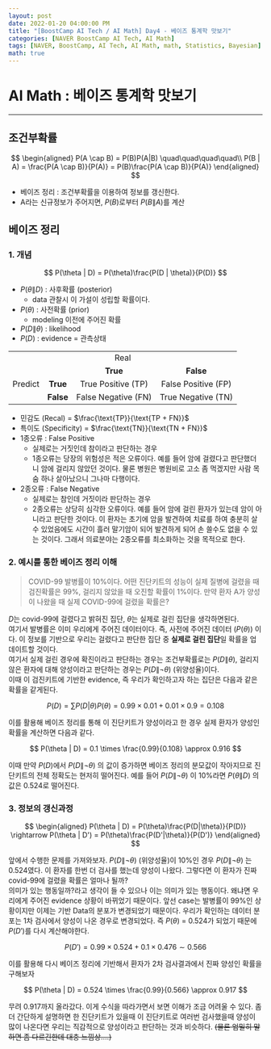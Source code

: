 ```yaml
---
layout: post
date: 2022-01-20 04:00:00 PM
title: "[BoostCamp AI Tech / AI Math] Day4 - 베이즈 통계학 맛보기"
categories: [NAVER BoostCamp AI Tech, AI Math]
tags: [NAVER, BoostCamp, AI Tech, AI Math, math, Statistics, Bayesian]
math: true
---
```

# AI Math : 베이즈 통계학 맛보기

---

## 조건부확률

$$
\begin{aligned}
P(A \cap B) = P(B)P(A|B) \quad\quad\quad\quad\\
P(B | A) = \frac{P(A \cap B)}{P(A)} = P(B)\frac{P(A \cap B)}{P(A)}
\end{aligned}
$$  

- 베이즈 정리 : 조건부확률을 이용하여 정보를 갱신한다.
- A라는 신규정보가 주어지면, $P(B)$로부터 $P(B\|A)$를 계산

## 베이즈 정리
### 1. 개념

$$
P(\theta | D) = P(\theta)\frac{P(D | \theta)}{P(D)}
$$  

- $P(\theta\|D)$ : 사후확률 (posterior)
    - data 관찰시 이 가설이 성립할 확률이다.
- $P(\theta)$ : 사전확률 (prior)
    - modeling 이전에 주어진 확률
- $P(D \| \theta)$ : likelihood
- $P(D)$ : evidence = 관측상태


<center>
<table>
    <tr align="center">
        <td colspan="4">Real</td>
    </tr>
    <tr align="center">
        <td></td>
        <td></td>
        <td><b>True</b></td>
        <td><b>False</b></td>
    </tr>
    <tr rowspan="2" align="center">
        <td>Predict</td>
        <td><b>True</b></td>
        <td>True Positive (TP)</td>
        <td>False Positive (FP)</td>
    </tr>
    <tr align="center">
        <td></td>
        <td><b>False</b></td>
        <td>False Negative (FN)</td>
        <td>True Negative (TN)</td>
    </tr>
</table>
</center>

- 민감도 (Recal) = $\frac{\text{TP}}{\text{TP + FN}}$  
- 특이도 (Specificity) = $\frac{\text{TN}}{\text{TN + FN}}$
- 1종오류 : False Positive
    - 실제로는 거짓인데 참이라고 판단하는 경우
    - 1종오류는 당장의 위험성은 적은 오류이다. 예를 들어 암에 걸렸다고 판단했더니 암에 걸리지 않았던 것이다. 물론 병원은 병원비로 고소 좀 먹겠지만 사람 목숨 하나 살아났으니 그나마 다행이다.
- 2종오류 : False Negative
    - 실제로는 참인데 거짓이라 판단하는 경우
    - 2종오류는 상당히 심각한 오류이다. 예를 들어 암에 걸린 환자가 있는데 암이 아니라고 판단한 것이다. 이 환자는 초기에 암을 발견하여 치료를 하여 충분히 살 수 있었음에도 시간이 흘러 말기암이 되어 발견하게 되어 손 쓸수도 없을 수 있는 것이다. 그래서 의료분야는 2종오류를 최소화하는 것을 목적으로 한다.

### 2. 예시를 통한 베이즈 정리 이해

> COVID-99 발병률이 10%이다. 어떤 진단키트의 성능이 실제 질병에 걸렸을 때 검진확률은 99%, 걸리지 않았을 때 오진할 확률이 1%이다. 만약 환자 A가 양성이 나왔을 때 실제 COVID-99에 걸렸을 확률은?  

$D$는 covid-99에 걸렸다고 밝혀진 집단, $\theta$는 실제로 걸린 집단을 생각하면된다.  
여기서 발병률은 이미 우리에게 주어진 데이터이다. 즉, 사전에 주어진 데이터 ($P(\theta)$) 이다. 이 정보를 기반으로 우리는 걸렸다고 판단한 집단 중 **실제로 걸린 집단**일 확률을 업데이트할 것이다.  
여기서 실제 걸린 경우에 확진이라고 판단하는 경우는 조건부확률로는 $P(D\|\theta)$, 걸리지 않은 환자에 대해 양성이라고 판단하는 경우는  $P(D\|\neg\theta)$ (위양성율)이다.  
이때 이 검진키트에 기반한 evidence, 즉 우리가 확인하고자 하는 집단은 다음과 같은 확률을 같게된다.  

$$
P(D) = \sum P(D|\theta)P(\theta) = 0.99 \times 0.01 + 0.01 \times 0.9 = 0.108
$$  

이를 활용해 베이즈 정리를 통해 이 진단키트가 양성이라고 한 경우 실제 환자가 양성인 확률을 계산하면 다음과 같다.  

$$
P(\theta | D) = 0.1 \times \frac{0.99}{0.108} \approx 0.916
$$  

이때 만약 $P(D)$에서 $P(D \| \neg\theta)$ 의 값이 증가하면 베이즈 정리의 분모값이 작아지므로 진단키트의 전체 정확도는 현저히 떨어진다. 예를 들어 $P(D \| \neg\theta)$ 이 10%라면 $P(\theta\| D)$ 의 값은 0.524로 떨어진다.

### 3. 정보의 갱신과정

$$
\begin{aligned}
P(\theta | D) = P(\theta)\frac{P(D|\theta)}{P(D)} \rightarrow P(\theta | D') = P(\theta)\frac{P(D'|\theta)}{P(D')}
\end{aligned}
$$  

앞에서 수행한 문제를 가져와보자. $P(D\|\neg\theta)$ (위양성율)이 10%인 경우 $P(D \| \neg\theta)$ 는 0.524였다. 이 환자를 한번 더 검사를 했는데 양성이 나왔다. 그렇다면 이 환자가 진짜 covid-99에 걸렸을 확률은 얼마나 될까?  
의미가 있는 행동일까?라고 생각이 들 수 있으나 이는 의미가 있는 행동이다. 왜냐면 우리에게 주어진 evidence 상황이 바뀌었기 때문이다. 앞선 case는 발병률이 99%인 상황이지만 이제는 기반 Data의 분포가 변경되었기 때문이다. 우리가 확인하는 데이터 분포는 1차 검사에서 양성이 나온 경우로 변경되었다. 즉 $P(\theta)$ = 0.524가 되었기 때문에 $P(D')$를 다시 계산해야한다.  

$$
P(D') = 0.99 \times 0.524 + 0.1 \times 0.476 \sim 0.566
$$  

이를 활용해 다시 베이즈 정리에 기반해서 환자가 2차 검사결과에서 진짜 양성인 확률을 구해보자  

$$
P(\theta | D) = 0.524 \times \frac{0.99}{0.566} \approx 0.917
$$  

무려 0.917까지 올라갔다. 이게 수식을 따라가면서 보면 이해가 조금 어려울 수 있다. 좀 더 간단하게 설명하면 한 진단키트가 있을때 이 진단키트로 여러번 검사했을때 양성이 많이 나온다면 우리는 직감적으로 양성이라고 판단하는 것과 비슷하다. ~~(물론 엄밀히 말하면 좀 다르긴한데 대충 느낌상....)~~  


